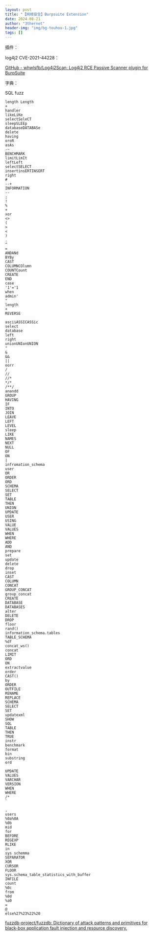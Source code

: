 ```yaml
---
layout: post
title: "【网络安全】Burpsuite Extension"
date: 2024-08-21
author: "3thernet"
header-img: "img/bg-touhou-1.jpg"
tags: []
---
```


插件：

log4j2 CVE-2021-44228：

[GitHub - whwlsfb/Log4j2Scan: Log4j2 RCE Passive Scanner plugin for BurpSuite](https://github.com/whwlsfb/Log4j2Scan)

字典：

SQL fuzz

```
length Length
+
handler
likeLiKe
selectSeleCT 
sleepSLEEp
databaseDATABASe
delete
having
oroR
asAs
-~
BENCHMARK
limitLimIt
leftLeft
selectSELECT
insertinsERTINSERT
right
#
--+
INFORMATION
--
;
!
%
+
xor
<>
(
>
<
)
.
^
=
ANDANd
BYBy
CAST
COLUMNCOlumn
COUNTCount
CREATE
END
case
'1'='1
when
admin'
"
length 
+
REVERSE

asciiASSICASSic
select 
database
left
right
unionUNIonUNION
"
&
&&
||
oorr
/
//
//*
*/*
/**/
anandd
GROUP
HAVING
IF
INTO
JOIN
LEAVE
LEFT
LEVEL
sleep
LIKE
NAMES
NEXT
NULL
OF
ON
|
infromation_schema
user
OR
ORDER
ORD
SCHEMA
SELECT
SET
TABLE
THEN
UNION
UPDATE
USER
USING
VALUE
VALUES
WHEN
WHERE
ADD
AND
prepare
set
update
delete
drop
inset
CAST
COLUMN
CONCAT
GROUP_CONCAT
group_concat
CREATE
DATABASE
DATABASES
alter
DELETE
DROP
floor
rand()
information_schema.tables
TABLE_SCHEMA
%df
concat_ws()
concat
LIMIT
ORD
ON
extractvalue
order 
CAST()
by
ORDER
OUTFILE
RENAME
REPLACE
SCHEMA
SELECT
SET
updatexml
SHOW
SQL
TABLE
THEN
TRUE
instr
benchmark
format
bin
substring
ord

UPDATE
VALUES
VARCHAR
VERSION
WHEN
WHERE
/*
`
  
,
users
%0a%0A
%0b
mid
for
BEFORE
REGEXP
RLIKE
in
sys schemma
SEPARATOR
XOR
CURSOR
FLOOR
sys.schema_table_statistics_with_buffer
INFILE
count
%0c
from
%0d
%a0
=
@
else%27%23%22%20
```

[fuzzdb-project/fuzzdb: Dictionary of attack patterns and primitives for black-box application fault injection and resource discovery.](https://github.com/fuzzdb-project/fuzzdb)
